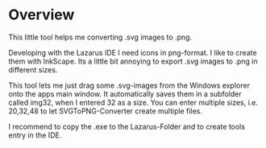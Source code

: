 # Overview

This little tool helps me converting .svg images to .png.

Developing with the Lazarus IDE I need icons in png-format. I like to create them with InkScape. Its a little bit annoying to export .svg images to .png in different sizes.

This tool lets me just drag some .svg-images from the Windows explorer onto the apps main window. It automatically saves them in a subfolder called img32, when I entered 32 as a size. You can enter multiple sizes, i.e. 20,32,48 to let SVGToPNG-Converter create multiple files.

I recommend to copy the .exe to the Lazarus-Folder and to create tools entry in the IDE.
